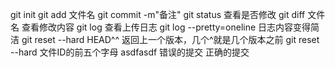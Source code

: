 git init
git add 文件名
git commit -m"备注"
git status    查看是否修改
git diff 文件名     查看修改内容
git log     查看上传日志
git log --pretty=oneline     日志内容变得简洁
git reset --hard HEAD^^       返回上一个版本，几个^就是几个版本之前
git reset --hard 文件ID的前五个字母
asdfasdf
错误的提交
正确的提交